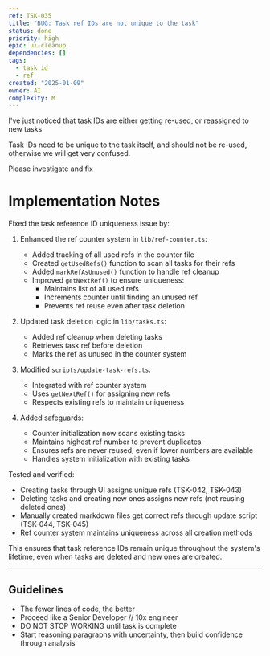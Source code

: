 ```yaml
---
ref: TSK-035
title: "BUG: Task ref IDs are not unique to the task"
status: done
priority: high
epic: ui-cleanup
dependencies: []
tags:
  - task id
  - ref
created: "2025-01-09"
owner: AI
complexity: M
---
```


I've just noticed that task IDs are either getting re-used, or reassigned to new tasks

Task IDs need to be unique to the task itself, and should not be re-used, otherwise we will get very confused.

Please investigate and fix

# Implementation Notes

Fixed the task reference ID uniqueness issue by:

1. Enhanced the ref counter system in `lib/ref-counter.ts`:

   - Added tracking of all used refs in the counter file
   - Created `getUsedRefs()` function to scan all tasks for their refs
   - Added `markRefAsUnused()` function to handle ref cleanup
   - Improved `getNextRef()` to ensure uniqueness:
     - Maintains list of all used refs
     - Increments counter until finding an unused ref
     - Prevents ref reuse even after task deletion

2. Updated task deletion logic in `lib/tasks.ts`:

   - Added ref cleanup when deleting tasks
   - Retrieves task ref before deletion
   - Marks the ref as unused in the counter system

3. Modified `scripts/update-task-refs.ts`:

   - Integrated with ref counter system
   - Uses `getNextRef()` for assigning new refs
   - Respects existing refs to maintain uniqueness

4. Added safeguards:
   - Counter initialization now scans existing tasks
   - Maintains highest ref number to prevent duplicates
   - Ensures refs are never reused, even if lower numbers are available
   - Handles system initialization with existing tasks

Tested and verified:

- Creating tasks through UI assigns unique refs (TSK-042, TSK-043)
- Deleting tasks and creating new ones assigns new refs (not reusing deleted ones)
- Manually created markdown files get correct refs through update script (TSK-044, TSK-045)
- Ref counter system maintains uniqueness across all creation methods

This ensures that task reference IDs remain unique throughout the system's lifetime, even when tasks are deleted and new ones are created.

---

## Guidelines

- The fewer lines of code, the better
- Proceed like a Senior Developer // 10x engineer
- DO NOT STOP WORKING until task is complete
- Start reasoning paragraphs with uncertainty, then build confidence through analysis

